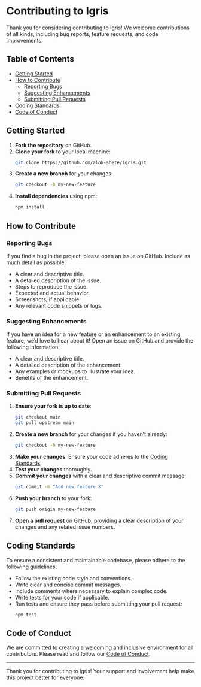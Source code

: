 # Contributing to Igris

Thank you for considering contributing to Igris! We welcome contributions of all kinds, including bug reports, feature requests, and code improvements.

## Table of Contents

- [Getting Started](#getting-started)
- [How to Contribute](#how-to-contribute)
  - [Reporting Bugs](#reporting-bugs)
  - [Suggesting Enhancements](#suggesting-enhancements)
  - [Submitting Pull Requests](#submitting-pull-requests)
- [Coding Standards](#coding-standards)
- [Code of Conduct](#code-of-conduct)

## Getting Started

1. **Fork the repository** on GitHub.
2. **Clone your fork** to your local machine:
   ```sh
   git clone https://github.com/alok-shete/igris.git
   ```
3. **Create a new branch** for your changes:
   ```sh
   git checkout -b my-new-feature
   ```
4. **Install dependencies** using npm:
   ```sh
   npm install
   ```

## How to Contribute

### Reporting Bugs

If you find a bug in the project, please open an issue on GitHub. Include as much detail as possible:

- A clear and descriptive title.
- A detailed description of the issue.
- Steps to reproduce the issue.
- Expected and actual behavior.
- Screenshots, if applicable.
- Any relevant code snippets or logs.

### Suggesting Enhancements

If you have an idea for a new feature or an enhancement to an existing feature, we’d love to hear about it! Open an issue on GitHub and provide the following information:

- A clear and descriptive title.
- A detailed description of the enhancement.
- Any examples or mockups to illustrate your idea.
- Benefits of the enhancement.

### Submitting Pull Requests

1. **Ensure your fork is up to date**:
   ```sh
   git checkout main
   git pull upstream main
   ```
2. **Create a new branch** for your changes if you haven’t already:
   ```sh
   git checkout -b my-new-feature
   ```
3. **Make your changes**. Ensure your code adheres to the [Coding Standards](#coding-standards).
4. **Test your changes** thoroughly.
5. **Commit your changes** with a clear and descriptive commit message:
   ```sh
   git commit -m "Add new feature X"
   ```
6. **Push your branch** to your fork:
   ```sh
   git push origin my-new-feature
   ```
7. **Open a pull request** on GitHub, providing a clear description of your changes and any related issue numbers.

## Coding Standards

To ensure a consistent and maintainable codebase, please adhere to the following guidelines:

- Follow the existing code style and conventions.
- Write clear and concise commit messages.
- Include comments where necessary to explain complex code.
- Write tests for your code if applicable.
- Run tests and ensure they pass before submitting your pull request:
  ```sh
  npm test
  ```

## Code of Conduct

We are committed to creating a welcoming and inclusive environment for all contributors. Please read and follow our [Code of Conduct](CODE_OF_CONDUCT.md).

---

Thank you for contributing to Igris! Your support and involvement help make this project better for everyone.
